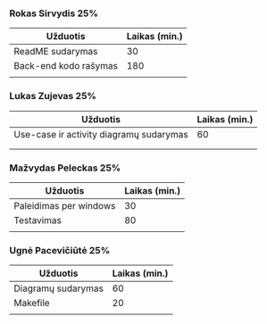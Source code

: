 ### Rokas Sirvydis 25%
| Užduotis | Laikas (min.) |
|----------|---------------|
|ReadME sudarymas|30|
|Back-end kodo rašymas|180|
|          |               |

### Lukas Zujevas 25%
| Užduotis | Laikas (min.) |
|----------|---------------|
|Use-case ir activity diagramų sudarymas |60|
|          |               |
|          |               |

### Mažvydas Peleckas 25%
| Užduotis | Laikas (min.) |
|----------|---------------|
|Paleidimas per windows|30 |
|Testavimas     |80        |
|          |               |

### Ugnė Pacevičiūtė 25%
| Užduotis | Laikas (min.) |
|----------|---------------|
|Diagramų sudarymas|60     |
|Makefile  | 20            |
|          |               |

